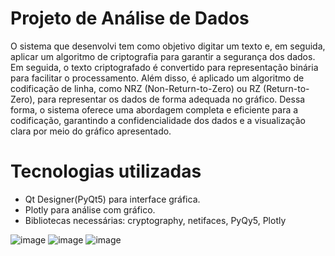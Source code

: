 # Projeto de Análise de Dados


O sistema que desenvolvi tem como objetivo digitar um texto e, em seguida, aplicar um algoritmo de criptografia para garantir a segurança dos dados. Em seguida, o texto criptografado é convertido para representação binária para facilitar o processamento. Além disso, é aplicado um algoritmo de codificação de linha, como NRZ (Non-Return-to-Zero) ou RZ (Return-to-Zero), para representar os dados de forma adequada no gráfico. Dessa forma, o sistema oferece uma abordagem completa e eficiente para a codificação, garantindo a confidencialidade dos dados e a visualização clara por meio do gráfico apresentado.

# Tecnologias utilizadas

- Qt Designer(PyQt5) para interface gráfica.
- Plotly para análise com gráfico.
- Bibliotecas necessárias: cryptography, netifaces, PyQy5, Plotly

![image](https://github.com/yohanngusso/comunicacao_NRZ_RZ/assets/79810080/f8fba6da-f4cd-4972-b52a-fe26e1a4acf1)
![image](https://github.com/yohanngusso/comunicacao_NRZ_RZ/assets/79810080/69720e24-d652-4b47-bc36-7180b54e6be3)
![image](https://github.com/yohanngusso/comunicacao_NRZ_RZ/assets/79810080/22346c9a-58b2-4a61-9c4c-49fca1f8862c)





  
